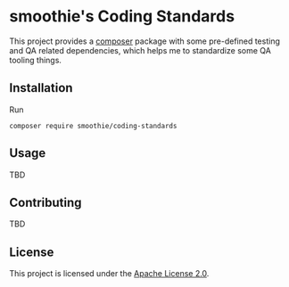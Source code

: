 # smoothie's Coding Standards

This project provides a [composer](https://getcomposer.org/) package with some pre-defined testing 
and QA related dependencies, which helps me to standardize some QA tooling things.

## Installation

Run

```
composer require smoothie/coding-standards

```

## Usage

TBD

## Contributing

TBD

## License

This project is licensed under the [Apache License 2.0](LICENSE).
